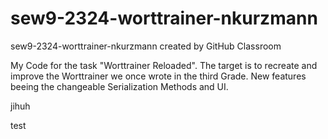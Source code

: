 # sew9-2324-worttrainer-nkurzmann
sew9-2324-worttrainer-nkurzmann created by GitHub Classroom

My Code for the task "Worttrainer Reloaded". The target is to recreate and improve the Worttrainer we once wrote in the third Grade. New features beeing the changeable Serialization Methods and UI.

jihuh

test
